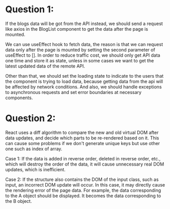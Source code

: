 # Question 1: 

If the blogs data will be got from the API instead, we should send a request like axios in the BlogList component to get the data after the page is mounted. 

We can use useEffect hook to fetch data, the reason is that we can request data only after the page is mounted by setting the second parameter of useEffect to []. In order to reduce traffic cost, we should only get API data one time and store it as state, unless in some cases we want to get the latest updated data of the remote API.

Other than that, we should set the loading state to indicate to the users that the component is trying to load data, because getting data from the api will be affected by network conditions. And also, we should handle exceptions to asynchronous requests and set error boundaries at necessary components.


# Question 2:


React uses a diff algorithm to compare the new and old virtual DOM after data updates, and decide which parts to be re-rendered based on it. This can cause some problems if we don't generate unique keys but use other one such as index of array.
    
Case 1: If the data is added in reverse order, deleted in reverse order, etc., which will destroy the order of the data, it will cause unnecessary real DOM updates, which is inefficient.

Case 2: If the structure also contains the DOM of the input class, such as input, an incorrect DOM update will occur. In this case, it may directly cause the rendering error of the page data. For example, the data corresponding to the A object should be displayed. It becomes the data corresponding to the B object.